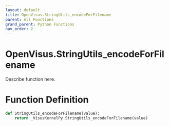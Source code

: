 ```yaml
---
layout: default
title: OpenVisus.StringUtils_encodeForFilename
parent: All Functions
grand_parent: Python Functions
nav_order: 2
---
```


# OpenVisus.StringUtils_encodeForFilename

Describe function here.

# Function Definition

```python
def StringUtils_encodeForFilename(value):
    return _VisusKernelPy.StringUtils_encodeForFilename(value)
```